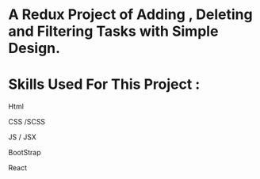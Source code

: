 # A Redux Project of Adding , Deleting and Filtering Tasks with Simple Design.

# Skills Used For This Project :

Html

CSS /SCSS

JS / JSX

BootStrap

React

